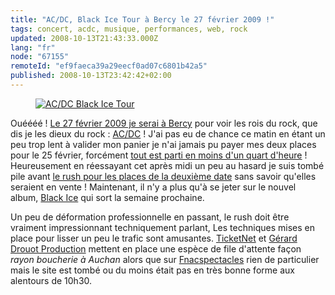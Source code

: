 ```yaml
---
title: "AC/DC, Black Ice Tour à Bercy le 27 février 2009 !"
tags: concert, acdc, musique, performances, web, rock
updated: 2008-10-13T21:43:33.000Z
lang: "fr"
node: "67155"
remoteId: "ef9faeca39a29eecf0ad07c6801b42a5"
published: 2008-10-13T23:42:42+02:00
---
```

<figure class="object-center"><a href="/images/ac-dc-black-ice-tour.png"><img src="/images//ac-dc-black-ice-tour.png" alt="AC/DC Black Ice Tour">
</a></figure>


Ouéééé ! [Le 27 février 2009 je serai à Bercy](http://www.lastfm.fr/event/780370) pour voir les rois du rock, que dis je les dieux du rock : [AC/DC](http://www.acdc.com) ! J'ai pas eu de chance ce matin en étant un peu trop lent à valider mon panier je n'ai jamais pu payer mes deux places pour le 25 février, forcément [tout est parti en moins d'un quart d'heure](http://www.concertlive.fr/actualite/3363/acdc-les-places-vendues-en-moins-de-15-minutes-) ! Heureusement en réessayant cet après midi un peu au hasard je suis tombé pile avant [le rush pour les places de la deuxième date](http://www.concertlive.fr/actualite/3365/acdc-deuxieme-concert-le-27-fevrier-deja-en-vente) sans savoir qu'elles seraient en vente ! Maintenant, il n'y a plus qu'à se jeter sur le nouvel album, [Black Ice](http://en.wikipedia.org/wiki/Black_Ice_(album)) qui sort la semaine prochaine.


Un peu de déformation professionnelle en passant, le rush doit être vraiment impressionnant techniquement parlant, Les techniques mises en place pour lisser un peu le trafic sont amusantes. [TicketNet](http://www.ticketnet.fr/) et [Gérard Drouot Production](http://www.gdp.fr) mettent en place une espèce de file d'attente façon *rayon boucherie à Auchan* alors que sur [Fnacspectacles](http://www.fnacspectacles.com) rien de particulier mais le site est tombé ou du moins était pas en très bonne forme aux alentours de 10h30.


